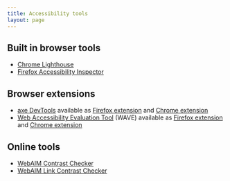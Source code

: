 ```yaml
---
title: Accessibility tools
layout: page
---
```

## Built in browser tools

- [Chrome Lighthouse](https://developers.google.com/web/tools/lighthouse/)
- [Firefox Accessibility Inspector](https://developer.mozilla.org/en-US/docs/Tools/Accessibility_inspector)

## Browser extensions

- [axe DevTools](https://www.deque.com/axe/) available as [Firefox extension](https://addons.mozilla.org/en-US/firefox/addon/axe-devtools/) and [Chrome extension](https://chrome.google.com/webstore/detail/axe-devtools-web-accessib/lhdoppojpmngadmnindnejefpokejbdd?hl=en-US)
- [Web Accessibility Evaluation Tool](https://wave.webaim.org/) (WAVE) available as [Firefox extension](https://addons.mozilla.org/en-US/firefox/addon/wave-accessibility-tool/) and [Chrome extension](https://chrome.google.com/webstore/detail/wave-evaluation-tool/jbbplnpkjmmeebjpijfedlgcdilocofh)

## Online tools

- [WebAIM Contrast Checker](https://webaim.org/resources/contrastchecker/)
- [WebAIM Link Contrast Checker](https://webaim.org/resources/linkcontrastchecker/)